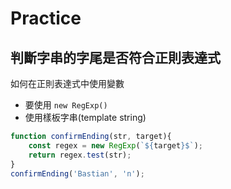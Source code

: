 # Practice
## 判斷字串的字尾是否符合正則表達式
如何在正則表達式中使用變數
- 要使用 `new RegExp()`
- 使用樣板字串(template string)
```javascript
function confirmEnding(str, target){
    const regex = new RegExp(`${target}$`);
    return regex.test(str);
}
confirmEnding('Bastian', 'n');
```